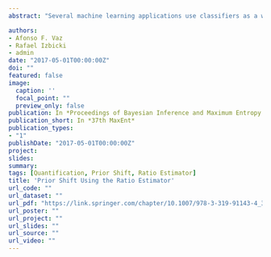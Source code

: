 ```yaml
---
abstract: "Several machine learning applications use classifiers as a way of quantifying the prevalence of positive class labels in a target dataset, a task named quantification. For instance, a naive a way of determining what proportion of people like a given product with no labeled reviews is to (i) train a classifier based on the Google Shopping reviews to predict whether a user likes a product given its review, and then (ii) apply this classifier to Facebook/Google+ posts about that product. It is well known that such a two-step approach, named Classify and Count, fails because of dataset shift, and thus, several improvements have been recently proposed under an assumption named prior shift. Unfortunately, these methods only explore the relationship between the covariates and the response via classifiers. Moreover, the literature lacks in the theoretical foundation to improve these techniques. We propose a new family of estimators named Ratio Estimator which is able to explore the relationship between the cov ariates and the response using any function g:X→R and not only classifiers. We show that for some choices of g, our estimator matches standard estimators used in the literature. We also explore alternative ways of constructing functions g that lead to estimators with good performance, and compare them using real datasets. Finally, we provide a theoretical analysis of the method."

authors:
- Afonso F. Vaz
- Rafael Izbicki
- admin
date: "2017-05-01T00:00:00Z"
doi: ""
featured: false
image:
  caption: ''
  focal_point: ""
  preview_only: false
publication: In *Proceedings of Bayesian Inference and Maximum Entropy Methods in Science and Engineering*
publication_short: In *37th MaxEnt*
publication_types:
- "1"
publishDate: "2017-05-01T00:00:00Z"
project: 
slides: 
summary:
tags: [Quantification, Prior Shift, Ratio Estimator]
title: 'Prior Shift Using the Ratio Estimator'
url_code: ""
url_dataset: ""
url_pdf: "https://link.springer.com/chapter/10.1007/978-3-319-91143-4_3"
url_poster: ""
url_project: ""
url_slides: ""
url_source: ""
url_video: ""
---
```

